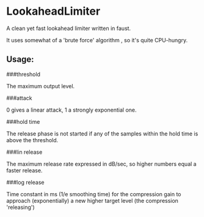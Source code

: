 LookaheadLimiter
================

A clean yet fast lookahead limiter written in faust.

It uses somewhat of a 'brute force' algorithm , so it's quite CPU-hungry.

Usage:
------

###threshold

The maximum output level.

###attack

0 gives a linear attack, 1 a strongly exponential one.

###hold time

The release phase is not started if any of the samples within the hold time is above the threshold.

###lin release

The maximum release rate expressed in dB/sec, so higher numbers equal a faster release.

###log release

Time constant in ms (1/e smoothing time) for the compression gain to approach (exponentially) a new higher target level (the compression 'releasing')

